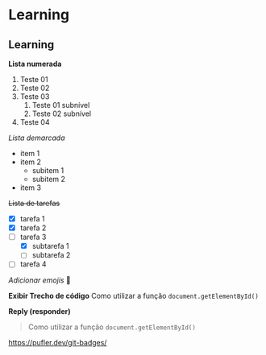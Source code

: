 # Learning
## Learning

**Lista numerada**
1. Teste 01
2. Teste 02
0. Teste 03
   1. Teste 01 subnível
   1. Teste 02 subnível
0. Teste 04

*Lista demarcada*
* item 1
* item 2
   * subitem 1
   * subitem 2
* item 3

~~Lista de tarefas~~
 - [x] tarefa 1
 - [x] tarefa 2
 - [ ] tarefa 3
    - [x] subtarefa 1
    - [ ] subtarefa 2
 - [ ] tarefa 4
 
 _Adicionar emojis_
  :vulcan_salute:

 __Exibir Trecho de código__
  Como utilizar a função `document.getElementById()`
  
 **Reply (responder)**
  > Como utilizar a função `document.getElementById()`

https://pufler.dev/git-badges/
  
